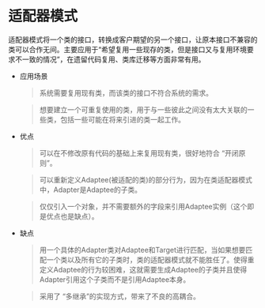 # 适配器模式
适配器模式将一个类的接口，转换成客户期望的另一个接口，让原本接口不兼容的类可以合作无间。主要应用于“希望复用一些现存的类，但是接口又与复用环境要求不一致的情况”，在遗留代码复用、类库迁移等方面非常有用。  

* 应用场景
  > 系统需要复用现有类，而该类的接口不符合系统的需求。  

  > 想要建立一个可重复使用的类，用于与一些彼此之间没有太大关联的一些类，包括一些可能在将来引进的类一起工作。  

* 优点
  > 可以在不修改原有代码的基础上来复用现有类，很好地符合 “开闭原则”。  

  > 可以重新定义Adaptee(被适配的类)的部分行为，因为在类适配器模式中，Adapter是Adaptee的子类。  

  > 仅仅引入一个对象，并不需要额外的字段来引用Adaptee实例（这个即是优点也是缺点）。  

* 缺点
  > 用一个具体的Adapter类对Adaptee和Target进行匹配，当如果想要匹配一个类以及所有它的子类时，类的适配器模式就不能胜任了。使得重定义Adaptee的行为较困难，这就需要生成Adaptee的子类并且使得Adapter引用这个子类而不是引用Adaptee本身。 
  
  > 采用了 “多继承”的实现方式，带来了不良的高耦合。
